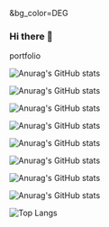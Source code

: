 &bg_color=DEG


### Hi there 👋
portfolio









![Anurag's GitHub stats](https://github-readme-stats.vercel.app/api?username=sahashemip&show_icons=true&theme=tokyonight&bg_color=251f84)

![Anurag's GitHub stats](https://github-readme-stats.vercel.app/api?username=sahashemip&show_icons=true&theme=tokyonight&bg_color=327356)

![Anurag's GitHub stats](https://github-readme-stats.vercel.app/api?username=sahashemip&show_icons=true&theme=tokyonight&bg_color=6964BF)

![Anurag's GitHub stats](https://github-readme-stats.vercel.app/api?username=sahashemip&show_icons=true&theme=tokyonight&bg_color=5b848f)

![Anurag's GitHub stats](https://github-readme-stats.vercel.app/api?username=sahashemip&show_icons=true&theme=tokyonight&bg_color=a351bc)

![Anurag's GitHub stats](https://github-readme-stats.vercel.app/api?username=sahashemip&show_icons=true&theme=tokyonight&bg_color=25cf5d)

![Anurag's GitHub stats](https://github-readme-stats.vercel.app/api?username=sahashemip&show_icons=true&theme=tokyonight&bg_color=d2e2d7&text_color=020106)

![Anurag's GitHub stats](https://github-readme-stats.vercel.app/api?username=sahashemip&show_icons=true&theme=tokyonight&bg_color=#6964BF)

![Top Langs](https://github-readme-stats.vercel.app/api/top-langs/?username=sahashemip&exclude_repo=github-readme-stats,anuraghazra.github.io)


